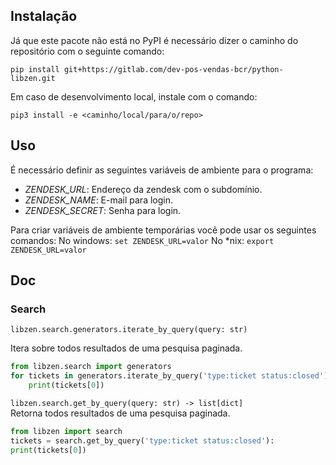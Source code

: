
  

## Instalação

Já que este pacote não está no PyPI é necessário dizer o caminho do repositório com o seguinte comando:

``pip install git+https://gitlab.com/dev-pos-vendas-bcr/python-libzen.git``

Em caso de desenvolvimento local, instale com o comando:

``pip3 install -e <caminho/local/para/o/repo>``

## Uso

É necessário definir as seguintes variáveis de ambiente para o programa:

* _ZENDESK_URL_: Endereço da zendesk com o subdomínio.  
* _ZENDESK_NAME_:  E-mail para login.  
* _ZENDESK_SECRET_: Senha para login.

Para criar variáveis de ambiente temporárias você pode usar os seguintes comandos:
No windows: ``set ZENDESK_URL=valor``
No *nix: ``export ZENDESK_URL=valor``

## Doc

### Search

``libzen.search.generators.iterate_by_query(query: str)``

Itera sobre todos resultados de uma pesquisa paginada.
```python
from libzen.search import generators
for tickets in generators.iterate_by_query('type:ticket status:closed'):
	print(tickets[0])
```

``libzen.search.get_by_query(query: str) -> list[dict]``  
Retorna todos resultados de uma pesquisa paginada.
```python
from libzen import search
tickets = search.get_by_query('type:ticket status:closed'):
print(tickets[0])
```
